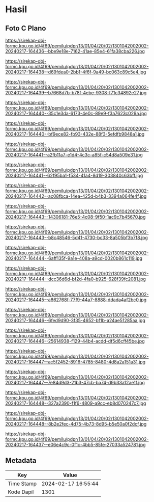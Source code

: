 # Hasil

## Foto C Plano

https://sirekap-obj-formc.kpu.go.id/4f69/pemilu/pdpr/13/01/04/20/02/1301042002002-20240217-164436--bbe9e18e-7162-41ae-85e4-61fa38cba226.jpg

https://sirekap-obj-formc.kpu.go.id/4f69/pemilu/pdpr/13/01/04/20/02/1301042002002-20240217-164438--d69fdea0-2bb1-4f6f-9a49-bc063c89c5e4.jpg

https://sirekap-obj-formc.kpu.go.id/4f69/pemilu/pdpr/13/01/04/20/02/1301042002002-20240217-164439--b7668d7b-b78f-4ebe-9308-f71c34892e27.jpg

https://sirekap-obj-formc.kpu.go.id/4f69/pemilu/pdpr/13/01/04/20/02/1301042002002-20240217-164440--35c1e3da-6173-4e0c-89e9-f3a7623c029a.jpg

https://sirekap-obj-formc.kpu.go.id/4f69/pemilu/pdpr/13/01/04/20/02/1301042002002-20240217-164440--bf9ece82-fb93-432e-88f3-5efdfb9848a1.jpg

https://sirekap-obj-formc.kpu.go.id/4f69/pemilu/pdpr/13/01/04/20/02/1301042002002-20240217-164441--a2fb11a7-e1d4-4c3c-a85f-c54d8a509e31.jpg

https://sirekap-obj-formc.kpu.go.id/4f69/pemilu/pdpr/13/01/04/20/02/1301042002002-20240217-164441--62f95ba1-f534-41a4-8d19-303840c63bff.jpg

https://sirekap-obj-formc.kpu.go.id/4f69/pemilu/pdpr/13/01/04/20/02/1301042002002-20240217-164442--ac08fbca-14ea-425d-b4b3-3394a064fe4f.jpg

https://sirekap-obj-formc.kpu.go.id/4f69/pemilu/pdpr/13/01/04/20/02/1301042002002-20240217-164443--14306181-76e5-4c08-9f50-1ac9c7b45670.jpg

https://sirekap-obj-formc.kpu.go.id/4f69/pemilu/pdpr/13/01/04/20/02/1301042002002-20240217-164443--b8c48546-5d41-4730-bc33-8a505bf3b7f8.jpg

https://sirekap-obj-formc.kpu.go.id/4f69/pemilu/pdpr/13/01/04/20/02/1301042002002-20240217-164444--6aff135f-9a1e-408a-a9cd-0020b861c119.jpg

https://sirekap-obj-formc.kpu.go.id/4f69/pemilu/pdpr/13/01/04/20/02/1301042002002-20240217-164444--dcc36d6d-bf2d-4fa0-b925-628f39fc2081.jpg

https://sirekap-obj-formc.kpu.go.id/4f69/pemilu/pdpr/13/01/04/20/02/1301042002002-20240217-164445--a862768f-77f9-44a7-8888-ddada4af2bc0.jpg

https://sirekap-obj-formc.kpu.go.id/4f69/pemilu/pdpr/13/01/04/20/02/1301042002002-20240217-164446--6fed9d90-3f35-4652-bf1b-a24ae51285aa.jpg

https://sirekap-obj-formc.kpu.go.id/4f69/pemilu/pdpr/13/01/04/20/02/1301042002002-20240217-164446--25614938-f129-44b4-acdd-df5d6cff45be.jpg

https://sirekap-obj-formc.kpu.go.id/4f69/pemilu/pdpr/13/01/04/20/02/1301042002002-20240217-164447--ac5f2452-8916-4785-8480-4d8a2a151a31.jpg

https://sirekap-obj-formc.kpu.go.id/4f69/pemilu/pdpr/13/01/04/20/02/1301042002002-20240217-164447--7e84d9d3-21b3-47cb-ba74-d9b33a12ae1f.jpg

https://sirekap-obj-formc.kpu.go.id/4f69/pemilu/pdpr/13/01/04/20/02/1301042002002-20240217-164448--327a2390-f1f6-4809-a9cc-eb8d070247c7.jpg

https://sirekap-obj-formc.kpu.go.id/4f69/pemilu/pdpr/13/01/04/20/02/1301042002002-20240217-164448--8b2e2fec-4d75-4b73-8d95-b5e50a0f2dcf.jpg

https://sirekap-obj-formc.kpu.go.id/4f69/pemilu/pdpr/13/01/04/20/02/1301042002002-20240217-164437--e06e4c9c-0f1c-4bb5-85fe-27033a524781.jpg


## Metadata

| Key        | Value               |
| ---------- | ------------------- |
| Time Stamp | 2024-02-17 16:55:44 |
| Kode Dapil | 1301                |




